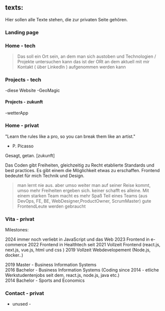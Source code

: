 ## texts: 
Hier sollen alle Texte stehen, die zur privaten Seite gehören.

### Landing page 

### Home - tech

> Das soll ein Ort sein, an dem man sich austoben und Technologien / Projekte untersuchen kann 
> das ist der ORt an dem aktuell mit mir Kontakt ( über LinkedIn ) aufgenommen werden kann 

### Projects - tech

-diese Website 
-GeoMagic

#### Projects - zukunft
-wetterApp


### Home - privat

"Learn the rules like a pro,
so you can break them like an artist."
- P. Picasso

Gesagt, getan.  [zukunft]

Das Coden gibt Freiheiten, gleichzeitig zu Recht etablierte Standards und best practices.
Es gibt einem die Möglichkeit etwas zu erschaffen.
Frontend bedeutet für mich Technik und Design. 

> man lernt nie aus. aber umso weiter man auf seiner Reise kommt, umso mehr Freiheiten ergeben sich.
> keiner schafft es alleine. Mit einem starken Team macht es mehr Spaß 
> Teil eines Teams (aus DevOps, FE, BE, WebDesigner,ProductOwner, ScrumMaster)
> gute FrontendLeute werden gebraucht



### Vita - privat

Milestones: 

2024 immer noch verliebt in JavaScript und das Web 
2023 Frontend in e-commerce
2022 Frontend in Healthtech 
seit 2021 Vollzeit Frontend (react.js, next.js, vue.js, html und css )
2019 Vollzeit Webdevelopement (Node.js, docker..)


2019 Master - Business Information Systems \
2016 Bachelor - Business Information Systems 
(Coding since 2014 - etliche Werkstudentenjobs seit dem, react.js, node.js, java etc.) \
2014 Bachelor - Sports and Economics


### Contact - privat
- unused - 